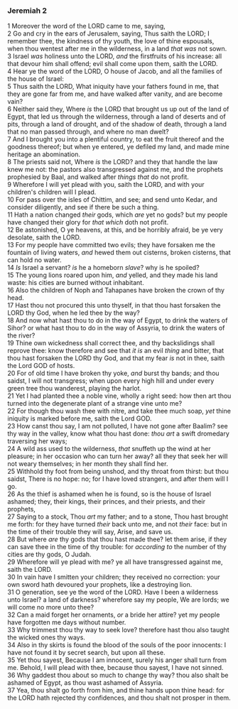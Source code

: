 ### Jeremiah 2

1 Moreover the word of the LORD came to me, saying,  
2 Go and cry in the ears of Jerusalem, saying, Thus saith the LORD; I remember thee, the kindness of thy youth, the love of thine espousals, when thou wentest after me in the wilderness, in a land *that was* not sown.  
3 Israel *was* holiness unto the LORD, *and* the firstfruits of his increase: all that devour him shall offend; evil shall come upon them, saith the LORD.  
4 Hear ye the word of the LORD, O house of Jacob, and all the families of the house of Israel:  
5 Thus saith the LORD, What iniquity have your fathers found in me, that they are gone far from me, and have walked after vanity, and are become vain?  
6 Neither said they, Where *is* the LORD that brought us up out of the land of Egypt, that led us through the wilderness, through a land of deserts and of pits, through a land of drought, and of the shadow of death, through a land that no man passed through, and where no man dwelt?  
7 And I brought you into a plentiful country, to eat the fruit thereof and the goodness thereof; but when ye entered, ye defiled my land, and made mine heritage an abomination.  
8 The priests said not, Where *is* the LORD? and they that handle the law knew me not: the pastors also transgressed against me, and the prophets prophesied by Baal, and walked after *things that* do not profit.  
9 Wherefore I will yet plead with you, saith the LORD, and with your children's children will I plead.  
10 For pass over the isles of Chittim, and see; and send unto Kedar, and consider diligently, and see if there be such a thing.  
11 Hath a nation changed *their* gods, which *are* yet no gods? but my people have changed their glory for *that which* doth not profit.  
12 Be astonished, O ye heavens, at this, and be horribly afraid, be ye very desolate, saith the LORD.  
13 For my people have committed two evils; they have forsaken me the fountain of living waters, *and* hewed them out cisterns, broken cisterns, that can hold no water.  
14 *Is* Israel a servant? *is* he a homeborn *slave*? why is he spoiled?  
15 The young lions roared upon him, *and* yelled, and they made his land waste: his cities are burned without inhabitant.  
16 Also the children of Noph and Tahapanes have broken the crown of thy head.  
17 Hast thou not procured this unto thyself, in that thou hast forsaken the LORD thy God, when he led thee by the way?  
18 And now what hast thou to do in the way of Egypt, to drink the waters of Sihor? or what hast thou to do in the way of Assyria, to drink the waters of the river?  
19 Thine own wickedness shall correct thee, and thy backslidings shall reprove thee: know therefore and see that *it is* an evil *thing* and bitter, that thou hast forsaken the LORD thy God, and that my fear *is* not in thee, saith the Lord GOD of hosts.  
20 For of old time I have broken thy yoke, *and* burst thy bands; and thou saidst, I will not transgress; when upon every high hill and under every green tree thou wanderest, playing the harlot.  
21 Yet I had planted thee a noble vine, wholly a right seed: how then art thou turned into the degenerate plant of a strange vine unto me?  
22 For though thou wash thee with nitre, and take thee much soap, *yet* thine iniquity is marked before me, saith the Lord GOD.  
23 How canst thou say, I am not polluted, I have not gone after Baalim? see thy way in the valley, know what thou hast done: *thou art* a swift dromedary traversing her ways;  
24 A wild ass used to the wilderness, *that* snuffeth up the wind at her pleasure; in her occasion who can turn her away? all they that seek her will not weary themselves; in her month they shall find her.  
25 Withhold thy foot from being unshod, and thy throat from thirst: but thou saidst, There is no hope: no; for I have loved strangers, and after them will I go.  
26 As the thief is ashamed when he is found, so is the house of Israel ashamed; they, their kings, their princes, and their priests, and their prophets,  
27 Saying to a stock, Thou *art* my father; and to a stone, Thou hast brought me forth: for they have turned *their* back unto me, and not *their* face: but in the time of their trouble they will say, Arise, and save us.  
28 But where *are* thy gods that thou hast made thee? let them arise, if they can save thee in the time of thy trouble: for *according to* the number of thy cities are thy gods, O Judah.  
29 Wherefore will ye plead with me? ye all have transgressed against me, saith the LORD.  
30 In vain have I smitten your children; they received no correction: your own sword hath devoured your prophets, like a destroying lion.  
31 O generation, see ye the word of the LORD. Have I been a wilderness unto Israel? a land of darkness? wherefore say my people, We are lords; we will come no more unto thee?  
32 Can a maid forget her ornaments, *or* a bride her attire? yet my people have forgotten me days without number.  
33 Why trimmest thou thy way to seek love? therefore hast thou also taught the wicked ones thy ways.  
34 Also in thy skirts is found the blood of the souls of the poor innocents: I have not found it by secret search, but upon all these.  
35 Yet thou sayest, Because I am innocent, surely his anger shall turn from me. Behold, I will plead with thee, because thou sayest, I have not sinned.  
36 Why gaddest thou about so much to change thy way? thou also shalt be ashamed of Egypt, as thou wast ashamed of Assyria.  
37 Yea, thou shalt go forth from him, and thine hands upon thine head: for the LORD hath rejected thy confidences, and thou shalt not prosper in them.  
